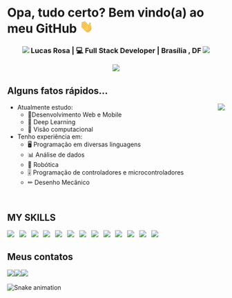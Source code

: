 <h1> Opa, tudo certo? Bem vindo(a) ao meu GitHub <img src="https://raw.githubusercontent.com/ABSphreak/ABSphreak/master/gifs/Hi.gif" height="30px"></h1>

<h3 align='center'><img src="https://media.giphy.com/media/WUlplcMpOCEmTGBtBW/giphy.gif" width="30">  Lucas Rosa | 💻 Full Stack Developer | Brasília , DF <img     src="https://media.giphy.com/media/WUlplcMpOCEmTGBtBW/giphy.gif" width="30"></h3>

<!--<h2>Um pouco sobre mim... <img height="30px" src="https://emojis.slackmojis.com/emojis/images/1531849430/4246/blob-sunglasses.gif?1531849430"></h2>

<p><b>QUASE</b> formado em Engenharia Mecatrônica pela Universidade de Brasília (UnB). Vivo com tecnologia e sou bom em absorver novos conhecimentos. </p>
<br>
-->
<p align="center" >
<a href="https://github.com/LucasHARosa">
   <img  src="https://github-readme-stats-sigma-five.vercel.app/api?username=lucasharosa&card_width=200&show_icons=true&theme=react&hide=contribs"/>
   <!--<img  src="https://github-readme-stats-sigma-five.vercel.app/api/top-langs/?username=lucasharosa&layout=compact&theme=react&exclude_repo=UnB_Trabalhos"/>-->
</a>
   
</p>



<h2>Alguns fatos rápidos...</h2>

<img  src="https://media1.giphy.com/media/3ov9jNziFTMfzSumAw/giphy.gif?cid=ecf05e47sslqj45qrt4su03e3gg5a6i8jf9hn0xngdh2l97z&rid=giphy.gif&ct=g" align=right height="270">


- Atualmente estudo:
  - 📱Desenvolvimento Web e Mobile
  - 🧠 Deep Learning
  - 👀 Visão computacional
- Tenho experiência em:  
  - 🖥 Programação em diversas linguagens 
  - 📊 Análise de dados
  - 🤖 Robótica
  - 🎚 Programação de controladores e microcontroladores
  - ✏ Desenho Mecânico


<br>

<h2> MY SKILLS</h2>

<div> 
<img src="https://img.shields.io/badge/HTML5-E34F26?style=for-the-badge&logo=html5&logoColor=white"/>
 &nbsp;
<img src="https://img.shields.io/badge/CSS3-1572B6?style=for-the-badge&logo=css3&logoColor=white"/>
 &nbsp;
<img src="https://img.shields.io/badge/JavaScript-F7DF1E?style=for-the-badge&logo=javascript&logoColor=black"/>
 &nbsp;
<img src="https://img.shields.io/badge/React-20232A?style=for-the-badge&logo=react&logoColor=61DAFB"/>
 &nbsp;
<img src="https://img.shields.io/badge/React_Native-20232A?style=for-the-badge&logo=react&logoColor=61DAFB"/>
 &nbsp;
<img src="https://img.shields.io/badge/Node.js-43853D?style=for-the-badge&logo=node.js&logoColor=white"/>
 &nbsp;
<img src="https://img.shields.io/badge/TypeScript-007ACC?style=for-the-badge&logo=typescript&logoColor=white"/>
 &nbsp;
<img src="https://img.shields.io/badge/SQLite-07405E?style=for-the-badge&logo=sqlite&logoColor=white"/>
 &nbsp;
<img src="https://img.shields.io/badge/Tailwind_CSS-38B2AC?style=for-the-badge&logo=tailwind-css&logoColor=white"/>
 &nbsp;
<img src="https://img.shields.io/badge/C-00599C?style=for-the-badge&logo=c&logoColor=white"/>
 &nbsp;
<img src="https://img.shields.io/badge/C%2B%2B-00599C?style=for-the-badge&logo=c%2B%2B&logoColor=white"/>
 &nbsp;
<img src="https://img.shields.io/badge/Java-ED8B00?style=for-the-badge&logo=java&logoColor=white"/>
 &nbsp;
<img src="https://img.shields.io/badge/Python-3776AB?style=for-the-badge&logo=python&logoColor=white"/> &nbsp; 

</div>  

<h2> Meus contatos</h2>

<a href="https://www.linkedin.com/in/lucas-henrique-alves-rosa/"><img src="https://img.shields.io/badge/LinkedIn-0077B5?style=for-the-badge&logo=linkedin&logoColor=white" /></a><a href="lucashrosa99@gmail.com"><img src="https://img.shields.io/badge/Gmail-D14836?style=for-the-badge&logo=gmail&logoColor=white" /></a><a href="https://wa.me/5561992836376"><img src="https://img.shields.io/badge/WhatsApp-25D366?style=for-the-badge&logo=whatsapp&logoColor=white" /></a>

![Snake animation](https://github.com/LucasHARosa/LucasHARosa/blob/output/github-contribution-grid-snake.svg)
